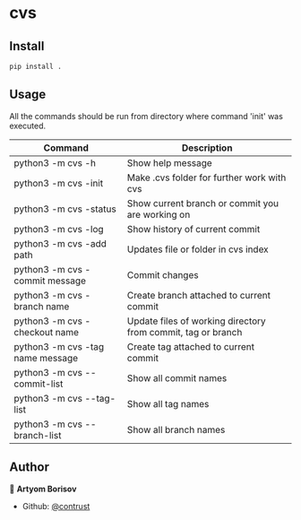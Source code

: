 # cvs

## Install

```sh
pip install .
```

## Usage

All the commands should be run from directory where command 'init' was executed.

| Command | Description |
| --- | --- |
| python3 -m cvs -h | Show help message |
| python3 -m cvs -init | Make .cvs folder for further work with cvs |
| python3 -m cvs -status | Show current branch or commit you are working on |
| python3 -m cvs -log  | Show history of current commit |
| python3 -m cvs -add path | Updates file or folder in cvs index |
| python3 -m cvs -commit message | Commit changes |
| python3 -m cvs -branch name | Create branch attached to current commit |
| python3 -m cvs -checkout name | Update files of working directory from commit, tag or branch |
| python3 -m cvs -tag name message | Create tag attached to current commit |
| python3 -m cvs --commit-list | Show all commit names |
| python3 -m cvs --tag-list | Show all tag names |
| python3 -m cvs --branch-list | Show all branch names |

## Author

👤 **Artyom Borisov**

* Github: [@contrust](https://github.com/contrust)
